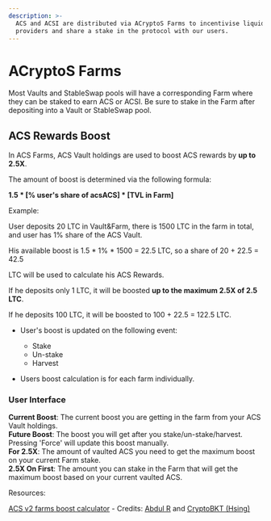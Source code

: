 ```yaml
---
description: >-
  ACS and ACSI are distributed via ACryptoS Farms to incentivise liquidity
  providers and share a stake in the protocol with our users.
---
```


# ACryptoS Farms

Most Vaults and StableSwap pools will have a corresponding Farm where they can be staked to earn ACS or ACSI. 
Be sure to stake in the Farm after depositing into a Vault or StableSwap pool.

## ACS Rewards Boost

In ACS Farms, ACS Vault holdings are used to boost ACS rewards by **up to 2.5X**. 

The amount of boost is determined via the following formula:

**1.5 \* \[% user's share of acsACS\] \* \[TVL in Farm\]**

Example: 

User deposits 20 LTC in Vault&Farm, there is 1500 LTC in the farm in total, and user has 1% share of the ACS Vault. 

His available boost is 1.5 \* 1% \* 1500 = 22.5 LTC, so a share of 20 + 22.5 = 42.5 

LTC will be used to calculate his ACS Rewards. 

If he deposits only 1 LTC, it will be boosted **up to the maximum 2.5X of 2.5 LTC**. 

If he deposits 100 LTC, it will be boosted to 100 + 22.5 = 122.5 LTC.

* User's boost is updated on the following event:
   * Stake
   * Un-stake
   * Harvest
   
* Users boost calculation is for each farm individually.

### **User Interface**

**Current Boost**: The current boost you are getting in the farm from your ACS Vault holdings.  
**Future Boost**: The boost you will get after you stake/un-stake/harvest. Pressing 'Force' will update this boost manually.  
**For 2.5X**: The amount of vaulted ACS you need to get the maximum boost on your current Farm stake.  
**2.5X On First**: The amount you can stake in the Farm that will get the maximum boost based on your current vaulted ACS.

Resources:

[ACS v2 farms boost calculator](https://docs.acryptos.com/community) - Credits: [Abdul R](https://t.me/abdul0793) and [CryptoBKT (Hsing)](https://t.me/cryptoBKT)

